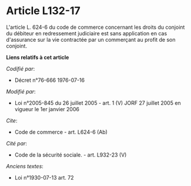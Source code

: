 # Article L132-17

L'article L. 624-6 du code de commerce concernant les droits du conjoint du débiteur en redressement judiciaire est sans
application en cas d'assurance sur la vie contractée par un commerçant au profit de son conjoint.

**Liens relatifs à cet article**

_Codifié par_:

  - Décret n°76-666 1976-07-16

_Modifié par_:

  - Loi n°2005-845 du 26 juillet 2005 - art. 1 (V) JORF 27 juillet 2005 en vigueur le 1er janvier 2006

_Cite_:

  - Code de commerce - art. L624-6 (Ab)

_Cité par_:

  - Code de la sécurité sociale. - art. L932-23 (V)

_Anciens textes_:

  - Loi n°1930-07-13 art. 72
